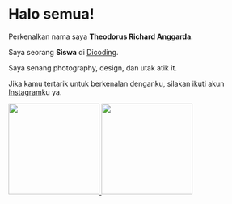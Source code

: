 # Halo semua! 

Perkenalkan nama saya **Theodorus Richard Anggarda**.

Saya seorang **Siswa** di [Dicoding](https://www.dicoding.com/).

Saya senang photography, design, dan utak atik it.

Jika kamu tertarik untuk berkenalan denganku, silakan ikuti akun [Instagram](https://www.instagram.com/ricky9111999/)ku ya.

<p align="left">
<a href="https://github.com/lBlanc99">
  <img height="180em" src="https://github-readme-stats-eight-theta.vercel.app/api?username=gilangadhan&show_icons=true&theme=algolia&include_all_commits=true&count_private=true"/>
  <img height="180em" src="https://github-readme-stats-eight-theta.vercel.app/api/top-langs/?username=gilangadhan&layout=compact&langs_count=8&theme=algolia"/>
</a>
</p>
